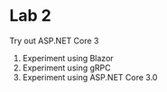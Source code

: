 # Lab 2

Try out ASP.NET Core 3

1. Experiment using Blazor
2. Experiment using gRPC
3. Experiment using ASP.NET Core 3.0